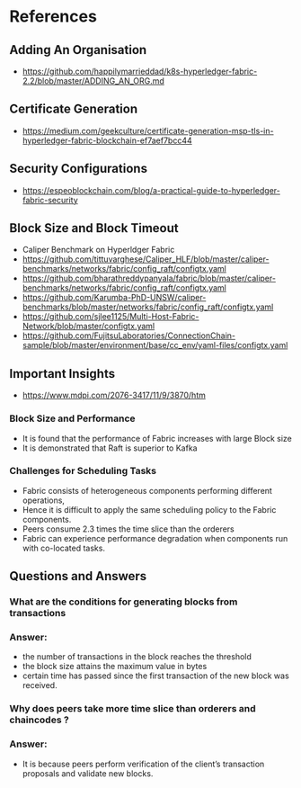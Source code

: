 # References

## Adding An Organisation
- https://github.com/happilymarrieddad/k8s-hyperledger-fabric-2.2/blob/master/ADDING_AN_ORG.md

## Certificate Generation
- https://medium.com/geekculture/certificate-generation-msp-tls-in-hyperledger-fabric-blockchain-ef7aef7bcc44

## Security Configurations
- https://espeoblockchain.com/blog/a-practical-guide-to-hyperledger-fabric-security

## Block Size and Block Timeout
- Caliper Benchmark on Hyperldger Fabric
- https://github.com/tittuvarghese/Caliper_HLF/blob/master/caliper-benchmarks/networks/fabric/config_raft/configtx.yaml
- https://github.com/bharathreddypanyala/fabric/blob/master/caliper-benchmarks/networks/fabric/config_raft/configtx.yaml
- https://github.com/Karumba-PhD-UNSW/caliper-benchmarks/blob/master/networks/fabric/config_raft/configtx.yaml
- https://github.com/sjlee1125/Multi-Host-Fabric-Network/blob/master/configtx.yaml
- https://github.com/FujitsuLaboratories/ConnectionChain-sample/blob/master/environment/base/cc_env/yaml-files/configtx.yaml

## Important Insights
- https://www.mdpi.com/2076-3417/11/9/3870/htm

### Block Size and Performance
- It is found that the performance of Fabric increases with large Block size
- It is demonstrated that Raft is superior to Kafka

### Challenges for Scheduling Tasks
- Fabric consists of heterogeneous components performing different operations, 
- Hence it is difficult to apply the same scheduling policy to the Fabric components.
- Peers consume 2.3 times the time slice than the orderers 
- Fabric can experience performance degradation when components run with co-located tasks.

## Questions and Answers

### What are the conditions for generating blocks from transactions
### Answer: 
- the number of transactions in the block reaches the threshold
- the block size attains the maximum value in bytes
- certain time has passed since the first transaction of the new block was received. 

### Why does peers take more time slice than orderers and chaincodes ?
### Answer:
- It is because peers perform verification of the client’s transaction proposals and validate new blocks. 


